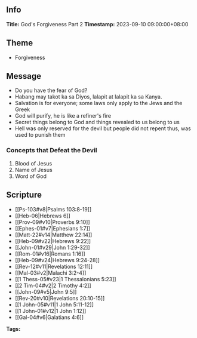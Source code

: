 ## Info
**Title:** God's Forgiveness Part 2
**Timestamp:** 2023-09-10 09:00:00+08:00

## Theme
- Forgiveness

## Message
- Do you have the fear of God?
- Habang may takot ka sa Diyos, lalapit at lalapit ka sa Kanya.
- Salvation is for everyone; some laws only apply to the Jews and the Greek
- God will purify, he is like a refiner's fire
- Secret things belong to God and things revealed to us belong to us
- Hell was only reserved for the devil but people did not repent thus, was used to punish them

### Concepts that Defeat the Devil
1. Blood of Jesus
2. Name of Jesus
3. Word of God


## Scripture
- [[Ps-103#v8|Psalms 103:8-19]]
- [[Heb-06|Hebrews 6]]
- [[Prov-09#v10|Proverbs 9:10]]
- [[Ephes-01#v7|Ephesians 1:7]]
- [[Matt-22#v14|Matthew 22:14]]
- [[Heb-09#v22|Hebrews 9:22]]
- [[John-01#v29|John 1:29-32]]
- [[Rom-01#v16|Romans 1:16]]
- [[Heb-09#v24|Hebrews 9:24-28]]
- [[Rev-12#v11|Revelations 12:11]]
- [[Mal-03#v2|Malachi 3:2-4]]
- [[1 Thess-05#v23|1 Thessalonians 5:23]]
- [[2 Tim-04#v2|2 Timothy 4:2]]
- [[John-09#v5|John 9:5]]
- [[Rev-20#v10|Revelations 20:10-15]]
- [[1 John-05#v11|1 John 5:11-12]]
- [[1 John-01#v12|1 John 1:12]]
- [[Gal-04#v6|Galatians 4:6]]


**Tags:**